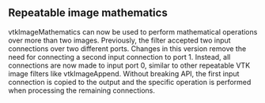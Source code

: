 ## Repeatable image mathematics

vtkImageMathematics can now be used to perform mathematical operations over more than two images.
Previously, the filter accepted two input connections over two different ports. Changes in this
version remove the need for connecting a second input connection to port 1. Instead, all connections
are now made to input port 0, similar to other repeatable VTK image filters like vtkImageAppend.
Without breaking API, the first input connection is copied to the output and the specific operation
is performed when processing the remaining connections.
